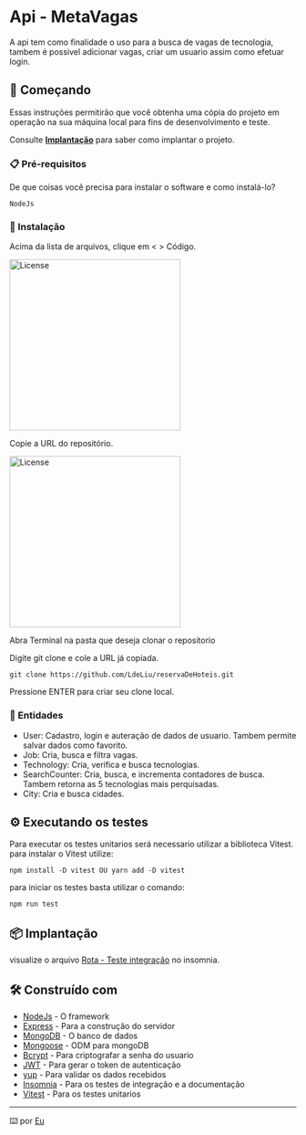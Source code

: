 # Api - MetaVagas

A api tem como finalidade o uso para a busca de vagas de tecnologia, tambem é possivel adicionar vagas, criar um usuario assim como efetuar login. 

## 🚀 Começando

Essas instruções permitirão que você obtenha uma cópia do projeto em operação na sua máquina local para fins de desenvolvimento e teste.

Consulte **[Implantação](#-implanta%C3%A7%C3%A3o)** para saber como implantar o projeto.

### 📋 Pré-requisitos

De que coisas você precisa para instalar o software e como instalá-lo?

```
NodeJs
```

### 🔧 Instalação

Acima da lista de arquivos, clique em < > Código.<br>

<img alt="License" width="300px" src="https://docs.github.com/assets/cb-32892/mw-1440/images/help/repository/code-button.webp"><br>

Copie a URL do repositório.<br>

<img alt="License" width="300px" src="https://docs.github.com/assets/cb-45942/mw-1440/images/help/repository/https-url-clone-cli.webp"><br>

Abra Terminal na pasta que deseja clonar o repositorio

Digite git clone e cole a URL já copiada.
```
git clone https://github.com/LdeLiu/reservaDeHoteis.git
```
Pressione ENTER para criar seu clone local.

### 🔧 Entidades
- User:
    Cadastro, login e auteração de dados de usuario. Tambem permite salvar dados como favorito.
- Job:
    Cria, busca e filtra vagas.
- Technology:
    Cria, verifica e busca tecnologias.
- SearchCounter:
    Cria, busca, e incrementa contadores de busca. Tambem retorna as 5 tecnologias mais perquisadas.
-  City:
    Cria e busca cidades.

## ⚙️ Executando os testes

Para executar os testes unitarios será necessario utilizar a biblioteca Vitest.
para instalar o Vitest utilize:
```
npm install -D vitest OU yarn add -D vitest
```
para iniciar os testes basta utilizar o comando:
```
npm run test
```

## 📦 Implantação

visualize o arquivo [Rota - Teste integração](https://github.com/LdeLiu/metavagas/blob/master/Rotas%20-Teste%20Integra%C3%A7%C3%A3o.json) no insomnia. 

## 🛠️ Construído com

* [NodeJs](https://nodejs.org/pt-br/docs) - O framework
* [Express](https://expressjs.com/pt-br/guide/routing.html) - Para a construção do servidor
* [MongoDB](https://www.mongodb.com/docs/) - O banco de dados
* [Mongoose](https://mongoosejs.com/docs/guide.html) - ODM para mongoDB
* [Bcrypt](https://www.npmjs.com/package/bcrypt) - Para criptografar a senha do usuario
* [JWT](https://jwt.io/introduction) - Para gerar o token de autenticação
* [yup](https://www.npmjs.com/package/yup) - Para validar os dados recebidos
* [Insomnia](https://insomnia.rest) - Para os testes de integração e a documentação
* [Vitest](https://vitest.dev) - Para os testes unitarios

---
⌨️ por [Eu](https://github.com/LdeLiu)
